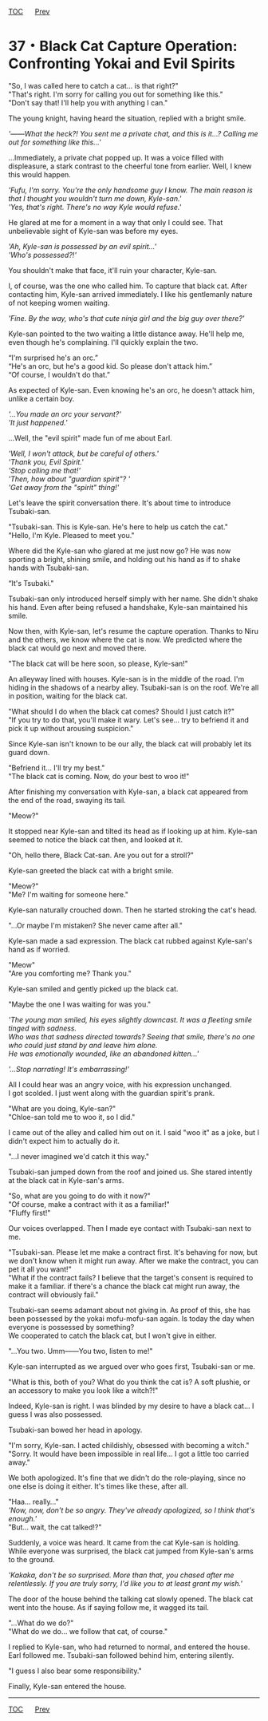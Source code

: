 [TOC](../readme.md)&nbsp;&nbsp;&nbsp;&nbsp;&nbsp;&nbsp;[Prev](Section0036.md)&nbsp;&nbsp;&nbsp;&nbsp;&nbsp;&nbsp;



# 37・Black Cat Capture Operation: Confronting Yokai and Evil Spirits

"So, I was called here to catch a cat... is that right?"  
"That's right. I'm sorry for calling you out for something like this."  
"Don't say that! I'll help you with anything I can."  
  
The young knight, having heard the situation, replied with a bright
smile.  
  
*'――What the heck?! You sent me a private chat, and this is it…? Calling
me out for something like this...'*  
  
…Immediately, a private chat popped up. It was a voice filled with
displeasure, a stark contrast to the cheerful tone from earlier. Well, I
knew this would happen.  
  
*'Fufu, I'm sorry. You're the only handsome guy I know. The main reason
is that I thought you wouldn't turn me down, Kyle-san.'*  
*'Yes, that's right. There's no way Kyle would refuse.'*  
  
He glared at me for a moment in a way that only I could see. That
unbelievable sight of Kyle-san was before my eyes.  
  
*'Ah, Kyle-san is possessed by an evil spirit…'*  
*'Who's possessed?!'*  
  
You shouldn't make that face, it'll ruin your character, Kyle-san.  
  
I, of course, was the one who called him. To capture that black cat.
After contacting him, Kyle-san arrived immediately. I like his
gentlemanly nature of not keeping women waiting.  
  
*'Fine. By the way, who's that cute ninja girl and the big guy over
there?'*  
  
Kyle-san pointed to the two waiting a little distance away. He'll help
me, even though he's complaining. I'll quickly explain the two.  
  
“I'm surprised he's an orc.”  
“He's an orc, but he's a good kid. So please don't attack him.”  
“Of course, I wouldn't do that.”  
  
As expected of Kyle-san. Even knowing he's an orc, he doesn't attack
him, unlike a certain boy.  
  
*'…You made an orc your servant?'*  
*'It just happened.'*  
  
…Well, the "evil spirit" made fun of me about Earl.  
  
*'Well, I won't attack, but be careful of others.'*  
*'Thank you, Evil Spirit.'*  
*'Stop calling me that!'*  
*'Then, how about "guardian spirit"? '*  
*'Get away from the "spirit" thing!'*  
  
Let's leave the spirit conversation there. It's about time to introduce
Tsubaki-san.  
  
"Tsubaki-san. This is Kyle-san. He's here to help us catch the cat."  
"Hello, I'm Kyle. Pleased to meet you."  
  
Where did the Kyle-san who glared at me just now go? He was now sporting
a bright, shining smile, and holding out his hand as if to shake hands
with Tsubaki-san.  
  
“It's Tsubaki."  
  
Tsubaki-san only introduced herself simply with her name. She didn't
shake his hand. Even after being refused a handshake, Kyle-san
maintained his smile.  
  
Now then, with Kyle-san, let's resume the capture operation. Thanks to
Niru and the others, we know where the cat is now. We predicted where
the black cat would go next and moved there.  
  
"The black cat will be here soon, so please, Kyle-san!"  
  
An alleyway lined with houses. Kyle-san is in the middle of the road.
I'm hiding in the shadows of a nearby alley. Tsubaki-san is on the roof.
We're all in position, waiting for the black cat.  
  
"What should I do when the black cat comes? Should I just catch it?"  
"If you try to do that, you'll make it wary. Let's see… try to befriend
it and pick it up without arousing suspicion."  
  
Since Kyle-san isn't known to be our ally, the black cat will probably
let its guard down.  
  
"Befriend it… I'll try my best."  
"The black cat is coming. Now, do your best to woo it!"  
  
After finishing my conversation with Kyle-san, a black cat appeared from
the end of the road, swaying its tail.  
  
"Meow?"  
  
It stopped near Kyle-san and tilted its head as if looking up at him.
Kyle-san seemed to notice the black cat then, and looked at it.  
  
"Oh, hello there, Black Cat-san. Are you out for a stroll?"  
  
Kyle-san greeted the black cat with a bright smile.  
  
"Meow?"  
"Me? I'm waiting for someone here."  
  
Kyle-san naturally crouched down. Then he started stroking the cat's
head.  
  
"…Or maybe I'm mistaken? She never came after all."  
  
Kyle-san made a sad expression. The black cat rubbed against Kyle-san's
hand as if worried.  
  
"Meow"  
"Are you comforting me? Thank you."  
  
Kyle-san smiled and gently picked up the black cat.  
  
"Maybe the one I was waiting for was you."  
  
*'The young man smiled, his eyes slightly downcast. It was a fleeting
smile tinged with sadness.*  
*Who was that sadness directed towards? Seeing that smile, there's no
one who could just stand by and leave him alone.*  
*He was emotionally wounded, like an abandoned kitten...'*  
  
*'…Stop narrating! It's embarrassing!'*  
  
All I could hear was an angry voice, with his expression unchanged.  
I got scolded. I just went along with the guardian spirit's prank.  
  
"What are you doing, Kyle-san?"  
"Chloe-san told me to woo it, so I did."  
  
I came out of the alley and called him out on it. I said "woo it" as a
joke, but I didn't expect him to actually do it.  
  
"…I never imagined we'd catch it this way."  
  
Tsubaki-san jumped down from the roof and joined us. She stared intently
at the black cat in Kyle-san's arms.  
  
"So, what are you going to do with it now?"  
"Of course, make a contract with it as a familiar!"  
"Fluffy first!"  
  
Our voices overlapped. Then I made eye contact with Tsubaki-san next to
me.  
  
"Tsubaki-san. Please let me make a contract first. It's behaving for
now, but we don't know when it might run away. After we make the
contract, you can pet it all you want!"  
"What if the contract fails? I believe that the target's consent is
required to make it a familiar. if there's a chance the black cat might
run away, the contract will obviously fail."  
  
Tsubaki-san seems adamant about not giving in. As proof of this, she has
been possessed by the yokai mofu-mofu-san again. Is today the day when
everyone is possessed by something?  
We cooperated to catch the black cat, but I won't give in either.  
  
"...You two. Umm――You two, listen to me!"  
  
Kyle-san interrupted as we argued over who goes first, Tsubaki-san or
me.  
  
"What is this, both of you? What do you think the cat is? A soft
plushie, or an accessory to make you look like a witch?!"  
  
Indeed, Kyle-san is right. I was blinded by my desire to have a black
cat… I guess I was also possessed.  
  
Tsubaki-san bowed her head in apology.  
  
"I'm sorry, Kyle-san. I acted childishly, obsessed with becoming a
witch."  
"Sorry. It would have been impossible in real life... I got a little too
carried away."  
  
We both apologized. It's fine that we didn't do the role-playing, since
no one else is doing it either. It's times like these, after all.  
  
"Haa… really…"  
*'Now, now, don't be so angry. They've already apologized, so I think
that's enough.'*  
"But… wait, the cat talked!?"  
  
Suddenly, a voice was heard. It came from the cat Kyle-san is holding.
While everyone was surprised, the black cat jumped from Kyle-san's arms
to the ground.  
  
*'Kakaka, don't be so surprised. More than that, you chased after me
relentlessly. If you are truly sorry, I'd like you to at least grant my
wish.'*  
  
The door of the house behind the talking cat slowly opened. The black
cat went into the house. As if saying follow me, it wagged its tail.  
  
"…What do we do?"  
"What do we do… we follow that cat, of course."  
  
I replied to Kyle-san, who had returned to normal, and entered the
house. Earl followed me. Tsubaki-san followed behind him, entering
silently.  
  
"I guess I also bear some responsibility."  
  
Finally, Kyle-san entered the house.  
  
  
  


---
[TOC](../readme.md)&nbsp;&nbsp;&nbsp;&nbsp;&nbsp;&nbsp;[Prev](Section0036.md)&nbsp;&nbsp;&nbsp;&nbsp;&nbsp;&nbsp;


